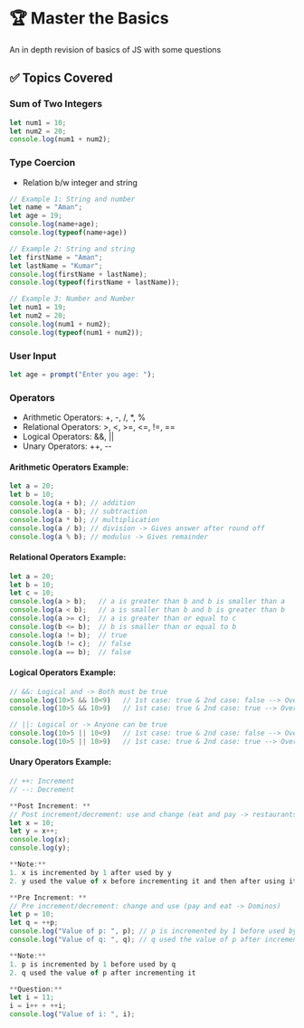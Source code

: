 # 🏆 Master the Basics
An in depth revision of basics of JS with some questions

## ✅ Topics Covered

### Sum of Two Integers
```js
let num1 = 10;
let num2 = 20;
console.log(num1 + num2);
```

### Type Coercion
- Relation b/w integer and string
```js
// Example 1: String and number
let name = "Aman";
let age = 19;
console.log(name+age);
console.log(typeof(name+age))

// Example 2: String and string
let firstName = "Aman";
let lastName = "Kumar";
console.log(firstName + lastName);
console.log(typeof(firstName + lastName));

// Example 3: Number and Number
let num1 = 19;
let num2 = 20;
console.log(num1 + num2);
console.log(typeof(num1 + num2));
```

### User Input
```js
let age = prompt("Enter you age: ");
```

### Operators
- Arithmetic Operators: +, -, /, *, %
- Relational Operators: >, <, >=, <=, !=, ==
- Logical Operators: &&, ||
- Unary Operators: ++, --

#### Arithmetic Operators Example:
```js
let a = 20;
let b = 10;
console.log(a + b); // addition
console.log(a - b); // subtraction
console.log(a * b); // multiplication
console.log(a / b); // division -> Gives answer after round off
console.log(a % b); // modulus -> Gives remainder
```

#### Relational Operators Example:
```js
let a = 20;
let b = 10;
let c = 10;
console.log(a > b);   // a is greater than b and b is smaller than a
console.log(a < b);   // a is smaller than b and b is greater than b
console.log(a >= c);  // a is greater than or equal to c
console.log(b <= b);  // b is smaller than or equal to b
console.log(a != b);  // true
console.log(b != c);  // false
console.log(a == b);  // false
```

#### Logical Operators Example:
```js
// &&: Logical and -> Both must be true
console.log(10>5 && 10<9)   // 1st case: true & 2nd case: false --> Overall: False
console.log(10>5 && 10>9)   // 1st case: true & 2nd case: true --> Overall: True

// ||: Logical or -> Anyone can be true
console.log(10>5 || 10<9)   // 1st case: true & 2nd case: false --> Overall: True
console.log(10>5 || 10>9)   // 1st case: true & 2nd case: true --> Overall: True
```

#### Unary Operators Example:
```js
// ++: Increment
// --: Decrement

**Post Increment: **
// Post increment/decrement: use and change (eat and pay -> restaurants)
let x = 10;
let y = x++;
console.log(x); 
console.log(y);

**Note:**
1. x is incremented by 1 after used by y
2. y used the value of x before incrementing it and then after using it increases the value of x by 1

**Pre Increment: **
// Pre increment/decrement: change and use (pay and eat -> Dominos)
let p = 10;
let q = ++p;
console.log("Value of p: ", p); // p is incremented by 1 before used by q
console.log("Value of q: ", q); // q used the value of p after incrementing it

**Note:**
1. p is incremented by 1 before used by q
2. q used the value of p after incrementing it

**Question:**
let i = 11;
i = i++ + ++i;
console.log("Value of i: ", i);
```
